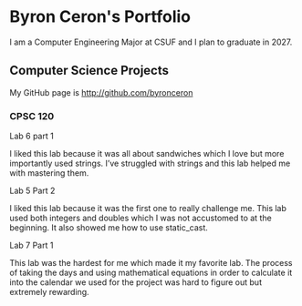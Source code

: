 
# Byron Ceron's Portfolio

I am a Computer Engineering Major at CSUF and I plan to graduate in 2027.

## Computer Science Projects

My GitHub page is http://github.com/byronceron

### CPSC 120

Lab 6 part 1

I liked this lab because it was all about sandwiches which I love but more importantly used strings. I’ve struggled with strings and this lab helped me with mastering them.

Lab 5 Part 2

I liked this lab because it was the first one to really challenge me. This lab used both integers and doubles which I was not accustomed to at the beginning. It also showed me how to use static_cast. 

Lab 7 Part 1

This lab was the hardest for me which made it my favorite lab. The process of taking the days and using mathematical equations in order to calculate it into the calendar we used for the project was hard to figure out but extremely rewarding. 
